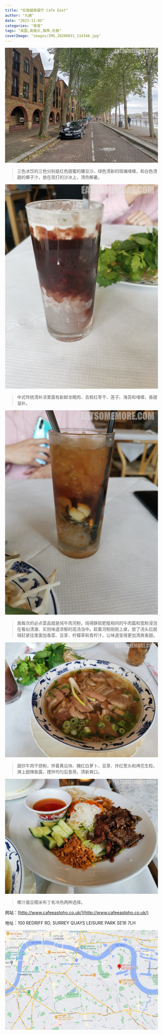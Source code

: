 ```yaml
---
title: "伦敦越南餐厅 Cafe East"
author: "九姨"
date: "2023-11-05"
categories: "美食"
tags: "英国,英格兰,推荐,伦敦"
coverImage: "images/IMG_20200831_114348.jpg"
---
```


>

![Cafe East](images/IMG_20200921_220704.jpg)

>三色冰饮的三色分别是红色甜蜜的腰豆沙，绿色清新的斑斓啫喱，和白色清甜的椰子汁，放在现打的沙冰上，清热解暑。

![Cafe East](images/IMG_20200831_113716.jpg)

>中式传统清补凉里面有新鲜龙眼肉、去核红枣干、莲子、海苔和啫喱，香甜滋补。

![Cafe East](images/IMG_20200831_113722.jpg)

>我每次的必点菜品就是炖牛肉河粉，炖得酥软肥瘦相间的牛肉篇和宽粉浸泡在看似清澈、实则味道浓郁的高汤当中。趁着河粉刚刚上桌，尝了汤头后就得赶紧往里面加香菜、豆芽、柠檬草和青柠汁，让味道变得更加清爽香甜。

![Cafe East](images/IMG_20200831_114348.jpg)

>甜炒牛肉干捞粉，拌着黄瓜块、腌红白萝卜、豆芽、炸红葱头和烤花生粒，淋上甜辣鱼露，搅拌均匀后食用，清新爽口。

![Cafe East](images/IMG_20200831_114458.jpg)

>椰汁眉豆糯米布丁有冷热两种选择。


网站：[http://www.cafeeastpho.co.uk/](http://www.cafeeastpho.co.uk/)

地址：100 REDRIFF RD, SURREY QUAYS LEISURE PARK SE16 7LH

![Cafe East](images/cafeeast.jpg)
